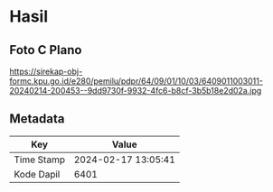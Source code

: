 # Hasil

## Foto C Plano

https://sirekap-obj-formc.kpu.go.id/e280/pemilu/pdpr/64/09/01/10/03/6409011003011-20240214-200453--9dd9730f-9932-4fc6-b8cf-3b5b18e2d02a.jpg


## Metadata

| Key        | Value               |
| ---------- | ------------------- |
| Time Stamp | 2024-02-17 13:05:41 |
| Kode Dapil | 6401                |



